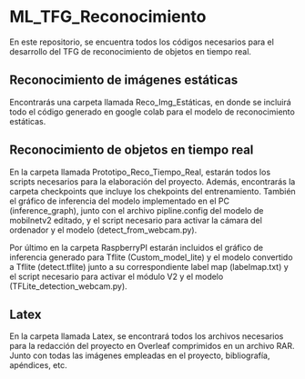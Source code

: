# ML_TFG_Reconocimiento 



En este repositorio, se encuentra todos los códigos necesarios para el desarrollo del TFG de reconocimiento de objetos en tiempo real. 

## Reconocimiento de imágenes estáticas

Encontrarás una carpeta llamada Reco_Img_Estáticas, en donde se incluirá todo el código generado en google colab para el modelo de reconocimiento estáticas.

## Reconocimiento de objetos en tiempo real

En la carpeta llamada Prototipo_Reco_Tiempo_Real, estarán todos los scripts necesarios para la elaboración del proyecto. Además, encontrarás la carpeta checkpoints que incluye los chekpoints del entrenamiento. También el gráfico de inferencia del modelo implementado en el PC (inference_graph), junto con el archivo pipline.config del modelo de mobilnetv2 editado, y el script necesario para activar la cámara del ordenador y el modelo (detect_from_webcam.py).

Por último en la carpeta RaspberryPI  estarán incluidos el gráfico de inferencia generado para Tflite (Custom_model_lite) y el modelo convertido a Tflite (detect.tflite) junto a su correspondiente label map (labelmap.txt) y el script necesario para activar el módulo V2 y el modelo (TFLite_detection_webcam.py).

## Latex

En la carpeta llamada Latex, se encontrará todos los archivos necesarios para la redacción del proyecto en Overleaf comprimidos en un archivo RAR. Junto con todas las imágenes empleadas en el proyecto, bibliografía, apéndices, etc.






